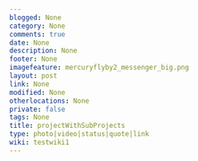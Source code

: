 ```yaml
---
blogged: None
category: None
comments: true
date: None
description: None
footer: None
imagefeature: mercuryflyby2_messenger_big.png
layout: post
link: None
modified: None
otherlocations: None
private: false
tags: None
title: projectWithSubProjects
type: photo|video|status|quote|link
wiki: testwiki1
---
```

<!--summary-->